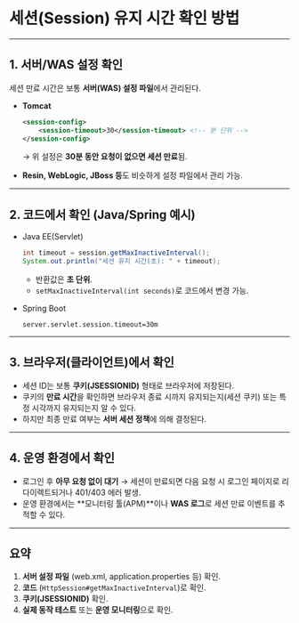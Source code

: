 # 세션(Session) 유지 시간 확인 방법

---

## 1. 서버/WAS 설정 확인
세션 만료 시간은 보통 **서버(WAS) 설정 파일**에서 관리된다.

- **Tomcat**
  ```xml
  <session-config>
      <session-timeout>30</session-timeout> <!-- 분 단위 -->
  </session-config>
  ```
  → 위 설정은 **30분 동안 요청이 없으면 세션 만료**됨.

- **Resin, WebLogic, JBoss 등**도 비슷하게 설정 파일에서 관리 가능.

---

## 2. 코드에서 확인 (Java/Spring 예시)
- Java EE(Servlet)
  ```java
  int timeout = session.getMaxInactiveInterval(); 
  System.out.println("세션 유지 시간(초): " + timeout);
  ```
  - 반환값은 **초 단위**.
  - `setMaxInactiveInterval(int seconds)`로 코드에서 변경 가능.

- Spring Boot
  ```properties
  server.servlet.session.timeout=30m
  ```

---

## 3. 브라우저(클라이언트)에서 확인
- 세션 ID는 보통 **쿠키(JSESSIONID)** 형태로 브라우저에 저장된다.
- 쿠키의 **만료 시간**을 확인하면 브라우저 종료 시까지 유지되는지(세션 쿠키) 또는 특정 시각까지 유지되는지 알 수 있다.
- 하지만 최종 만료 여부는 **서버 세션 정책**에 의해 결정된다.

---

## 4. 운영 환경에서 확인
- 로그인 후 **아무 요청 없이 대기** → 세션이 만료되면 다음 요청 시 로그인 페이지로 리다이렉트되거나 401/403 에러 발생.
- 운영 환경에서는 **모니터링 툴(APM)**이나 **WAS 로그**로 세션 만료 이벤트를 추적할 수 있다.

---

## 요약
1. **서버 설정 파일** (web.xml, application.properties 등) 확인.  
2. **코드** (`HttpSession#getMaxInactiveInterval`)로 확인.  
3. **쿠키(JSESSIONID)** 확인.  
4. **실제 동작 테스트** 또는 **운영 모니터링**으로 확인.  
